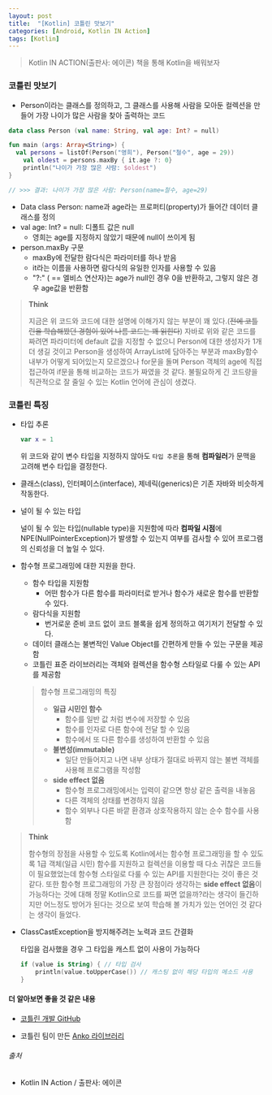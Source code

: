 ```yaml
---
layout: post
title:  "[Kotlin] 코틀린 맛보기"
categories: [Android, Kotlin IN Action]
tags: [Kotlin]
---
```


> Kotlin IN ACTION(출판사: 에이콘) 책을 통해 Kotlin을 배워보자

### 코틀린 맛보기

- Person이라는 클래스를 정의하고, 그 클래스를 사용해 사람을 모아둔 컬렉션을 만들어 가장 나이가 많은 사람을 찾아 출력하는 코드

```kotlin
data class Person (val name: String, val age: Int? = null)

fun main (args: Array<String>) {
  val persons = listOf(Person("영희"), Person("철수", age = 29))
	val oldest = persons.maxBy { it.age ?: 0}
	println("나이가 가장 많은 사람: $oldest")
}

// >>> 결과: 나이가 가장 많은 사람: Person(name=철수, age=29)
```






- Data class Person: name과 age라는 프로퍼티(property)가 들어간 데이터 클래스를 정의
- val age: Int? = null: 디폴트 값은 null
  - 영희는 age를 지정하지 않았기 때문에 null이 쓰이게 됨
- person.maxBy 구문
  - maxBy에 전달한 람다식은 파라미터를 하나 받음
  - it라는 이름을 사용하면 람다식의 유일한 인자를 사용할 수 있음
  - "?:" ( == 엘비스 연산자)는 age가 null인 경우 0을 반환하고, 그렇지 않은 경우 age값을 반환함

> **Think**
>
> 지금은 위 코드와 코드에 대한 설명에 이해가지 않는 부분이 꽤 있다.(~~전에 코틀린을 학습해봤던 경험이 있어 나름 코드는 꽤 읽힌다~~)  자바로 위와 같은 코드를 짜려면 파라미터에 default 값을 지정할 수 없으니 Person에 대한 생성자가 1개 더 생길 것이고 Person을 생성하여 ArrayList에 담아주는 부분과 maxBy함수 내부가 어떻게 되어있는지 모르겠으나 for문을 돌며 Person 객체의 age에 직접 접근하여 if문을 통해 비교하는 코드가 짜였을 것 같다. 불필요하게 긴 코드량을 직관적으로 잘 줄일 수 있는 Kotlin 언어에 관심이 생겼다.

### 코틀린 특징

- 타입 추론

  ```kotlin
  var x = 1
  ```
  위 코드와 같이 변수 타입을 지정하지 않아도 `타입 추론`을 통해 **컴파일러**가 문맥을 고려해 변수 타입을 결정한다.
  
- 클래스(class), 인터페이스(interface), 제네릭(generics)은 기존 자바와 비슷하게 작동한다.

- 널이 될 수 있는 타입

  널이 될 수 있는 타입(nullable type)을 지원함에 따라 **컴파일 시점**에 NPE(NullPointerException)가 발생할 수 있는지 여부를 검사할 수 있어 프로그램의 신뢰성을 더 높일 수 있다.
  
- 함수형 프로그래밍에 대한 지원을 한다.
  - 함수 타입을 지원함
    - 어떤 함수가 다른 함수를 파라미터로 받거나 함수가 새로운 함수를 반환할 수 있다.
  - 람다식을 지원함
    - 번거로운 준비 코드 없이 코드 블록을 쉽게 정의하고 여기저기 전달할 수 있다.
  - 데이터 클래스는 불변적인 Value Object를 간편하게 만들 수 있는 구문을 제공함
  - 코틀린 표준 라이브러리는 객체와 컬렉션을 함수형 스타일로 다룰 수 있는 API를 제공함 
  
  > 함수형 프로그래밍의 특징
  >
  > - **일급 시민인 함수**
  >   - 함수를 일반 값 처럼 변수에 저장할 수 있음
  >   - 함수를 인자로 다른 함수에 전달 할 수 있음
  >   - 함수에서 또 다른 함수를 생성하여 반환할 수 있음
  > - **불변성(immutable)**
  >   - 일단 만들어지고 나면 내부 상태가 절대로 바뀌지 않는 불변 객체를 사용해 프로그램을 작성함
  > - **side effect 없음**
  >   - 함수형 프로그래밍에서는 입력이 같으면 항상 같은 출력을 내놓음
  >   - 다른 객체의 상태를 변경하지 않음
  >   - 함수 외부나 다른 바깥 환경과 상호작용하지 않는 순수 함수를 사용함

> **Think**
>
> 함수형의 장점을 사용할 수 있도록 Kotlin에서는 함수형 프로그래밍을 할 수 있도록 1급 객체(일급 시민) 함수를 지원하고 컬렉션을 이용할 때 다소 귀찮은 코드들이 필요했었는데 함수형 스타일로 다룰 수 있는 API를 지원한다는 것이 좋은 것 같다. 또한 함수형 프로그래밍의 가장 큰 장점이라 생각하는 **side effect 없음**이 가능하다는 것에 대해 정말 Kotlin으로 코드를 짜면 없을까?라는 생각이 들긴하지만 어느정도 방어가 된다는 것으로 보여 학습해 볼 가치가 있는 언어인 것 같다는 생각이 들었다.

- ClassCastException을 방지해주려는 노력과 코드 간결화

  타입을 검사했을 경우 그 타입을 캐스트 없이 사용이 가능하다
  ```kotlin
  if (value is String) { // 타입 검사
      println(value.toUpperCase()) // 캐스팅 없이 해당 타입의 메소드 사용
  }
  ```

#### 더 알아보면 좋을 것 같은 내용

- [코틀린 개발 GitHub](https://github.com/jetbrains/kotlin)

- 코틀린 팀이 만든 [Anko 라이브러리](https://github.com/kotlin/anko)

###### 출처

- Kotlin IN Action / 출판사: 에이콘